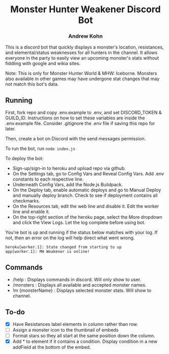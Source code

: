 <div align="center"><h1>Monster Hunter Weakener Discord Bot</h1></div>

<div align="center"><h3>Andrew Kohn</h3></div>

This is a discord bot that quickly displays a monster's location, resistances, and elemental/status weaknesses for all hunters in the channel. It allows everyone in the party to easily view an upcoming monster's stats without fiddling with google and wikia sites.

Note: This is only for Monster Hunter World & MHW: Iceborne. Monsters also available in other games may have undergone stat changes that may not match this bot's data.

## Running

First, fork repo and copy .env.example to .env, and set DISCORD_TOKEN & GUILD_ID. Instructions on how to set these variables are inside the .env.example file. Consider .gitignore the .env file if saving this repo for later.

Then, create a bot on Discord with the send messages permission.

<p>To run the bot, run <code>node index.js</code></p>

To deploy the bot:

- Sign-up/sign-in to heroku and upload repo via github.
- On the Settings tab, go to Config Vars and Reveal Config Vars. Add .env constants to each respective line.
- Underneath Config Vars, add the Node.js Buildpack.
- On the Deploy tab, enable automatic deploys and go to Manual Deploy and manually deploy branch. Check to see if deployment contains all checkmarks.
- On the Resources tab, edit the web line and disable it. Edit the worker line and enable it.
- On the top-right section of the heroku page, select the More dropdown and click the View Logs. Let the log complete before using bot.

You're bot is up and running if the status below matches with your log. If not, then an error on the log will help direct what went wrong.

```
heroku[worker.1]: State changed from starting to up
app[worker.1]: MH Weakener is online!
```

## Commands

- /help : Displays commands in discord. Will only show to user.
- /monsters : Displays all available and accepted monster names.
- !m {monsterName} : Displays selected monster stats. Will show to channel.

## To-do

- [x] Have Resistances label elements in column rather than row.
- [ ] Assign a monster icon to the thumbnail of embeds
- [ ] Format stars so they all start at the same position down the column.
- [x] Add \* to element if it contains a condition. Display condition in a new addField at the bottom of the embed.
